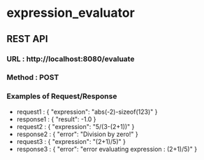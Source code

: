 # expression_evaluator

## REST API

### URL         : http://localhost:8080/evaluate
### Method      : POST

### Examples of Request/Response
* request1    : {
                    "expression": "abs(-2)-sizeof(123)"
                }
* response1   : {
                    "result": -1.0
                }
* request2    : {
                    "expression": "5/(3-(2+1))"
                }
* response2   : {
                    "error": "Division by zero!"
                }
* request3    : {
                    "expression": "(2+1)/5)"
                }
* response3   : {
                    "error": "error evaluating expression : (2+1)/5)"
                }

